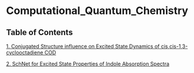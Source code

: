 # Computational_Quantum_Chemistry

## Table of Contents

[1. Conjugated Structure influence on Excited State Dynamics of cis,cis-1,3-cyclooctadiene COD](https://github.com/KhaiTTNguyen/Computational_Quantum_Chemistry/tree/master/structural_influence_on_excited_state_dynamics)

[2. SchNet for Excited State Properties of Indole Absorption Spectra](https://github.com/KhaiTTNguyen/Computational_Quantum_Chemistry/tree/master/SchNet_GCNN)
